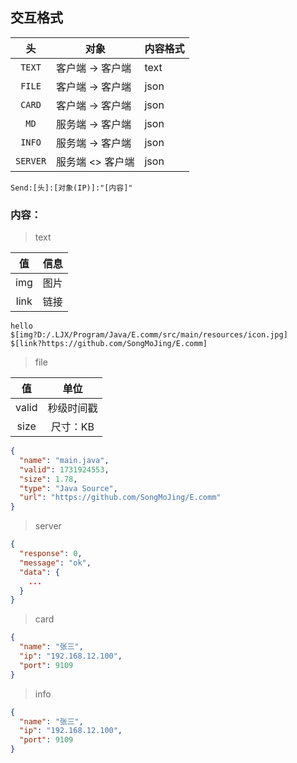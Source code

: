 ## 交互格式

|    头     | 对象         | 内容格式 |
|:--------:|------------|------|
|  `TEXT`  | 客户端 -> 客户端 | text |
|  `FILE`  | 客户端 -> 客户端 | json |
|  `CARD`  | 客户端 -> 客户端 | json |
|   `MD`   | 服务端 -> 客户端 | json |
|  `INFO`  | 服务端 -> 客户端 | json |
| `SERVER` | 服务端 <> 客户端 | json |

`Send:[头]:[对象(IP)]:"[内容]"`

### 内容：

> text

|  值   |  信息   |
|:----:|:-----:|
| img  |  图片   |
| link |  链接   |

```text
hello
$[img?D:/.LJX/Program/Java/E.comm/src/main/resources/icon.jpg]
$[link?https://github.com/SongMoJing/E.comm]
```

> file

|    值    |   单位    |
|:-------:|:-------:|
|  valid  |  秒级时间戳  |
|  size   |  尺寸：KB  |

```json
{
  "name": "main.java",
  "valid": 1731924553,
  "size": 1.78,
  "type": "Java Source",
  "url": "https://github.com/SongMoJing/E.comm"
}
```

> server

```json
{
  "response": 0,
  "message": "ok",
  "data": {
    ...
  }
}
```

> card

```json
{
  "name": "张三",
  "ip": "192.168.12.100",
  "port": 9109
}
```

> info

```json
{
  "name": "张三",
  "ip": "192.168.12.100",
  "port": 9109
}
```














